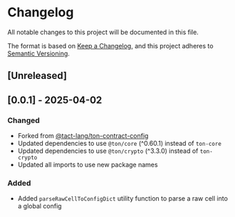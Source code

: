 # Changelog

All notable changes to this project will be documented in this file.

The format is based on [Keep a Changelog](https://keepachangelog.com/en/1.0.0/),
and this project adheres to [Semantic Versioning](https://semver.org/spec/v2.0.0.html).

## [Unreleased]

## [0.0.1] - 2025-04-02

### Changed

-   Forked from [@tact-lang/ton-contract-config](https://github.com/tact-lang/ton-contract-config)
-   Updated dependencies to use `@ton/core` (^0.60.1) instead of `ton-core`
-   Updated dependencies to use `@ton/crypto` (^3.3.0) instead of `ton-crypto`
-   Updated all imports to use new package names

### Added

-   Added `parseRawCellToConfigDict` utility function to parse a raw cell into a global config
